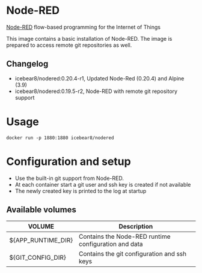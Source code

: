 # Node-RED
[Node-RED](https://nodered.org/) flow-based programming for the Internet of Things

This image contains a basic installation of Node-RED.
The image is prepared to access remote git repositories as well.

##  Changelog
* icebear8/nodered:0.20.4-r1, Updated Node-Red (0.20.4) and Alpine (3.9)
* icebear8/nodered:0.19.5-r2, Node-RED with remote git repository support


# Usage
`docker run -p 1880:1880 icebear8/nodered`

# Configuration and setup
* Use the built-in git support from Node-RED.
* At each container start a git user and ssh key is created if not available
* The newly created key is printed to the log at startup

##  Available volumes
| VOLUME            | Description |
|-                  |-            |
${APP_RUNTIME_DIR}  | Contains the Node-RED runtime configuration and data |
${GIT_CONFIG_DIR}   | Contains the git configuration and ssh keys |
